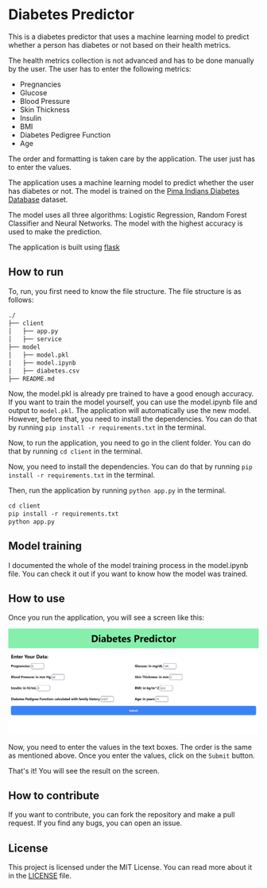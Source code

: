 # Diabetes Predictor

This is a diabetes predictor that uses a machine learning model to predict whether a person has diabetes or not based on their health metrics.

The health metrics collection is not advanced and has to be done manually by the user. The user has to enter the following metrics:

- Pregnancies
- Glucose
- Blood Pressure
- Skin Thickness
- Insulin
- BMI
- Diabetes Pedigree Function
- Age

The order and formatting is taken care by the application. The user just has to enter the values.

The application uses a machine learning model to predict whether the user has diabetes or not. The model is trained on the [Pima Indians Diabetes Database](https://www.kaggle.com/uciml/pima-indians-diabetes-database) dataset.

The model uses all three algorithms: Logistic Regression, Random Forest Classifier and Neural Networks. The model with the highest accuracy is used to make the prediction.

The application is built using [flask](https://flask.palletsprojects.com/)

## How to run

To, run, you first need to know the file structure. The file structure is as follows:

```
./
├── client
│   ├── app.py
│   ├── service
├── model
│   ├── model.pkl
|   ├── model.ipynb
|   ├── diabetes.csv
├── README.md
```

Now, the model.pkl is already pre trained to have a good enough accuracy. If you want to train the model yourself, you can use the model.ipynb file and output to `model.pkl`. The application will automatically use the new model.
However, before that, you need to install the dependencies. You can do that by running `pip install -r requirements.txt` in the terminal.

Now, to run the application, you need to go in the client folder. You can do that by running `cd client` in the terminal.

Now, you need to install the dependencies. You can do that by running `pip install -r requirements.txt` in the terminal.

Then, run the application by running `python app.py` in the terminal.

```shell
cd client
pip install -r requirements.txt
python app.py
```

## Model training

I documented the whole of the model training process in the model.ipynb file. You can check it out if you want to know how the model was trained.


## How to use

Once you run the application, you will see a screen like this:

![Application](image.png)

Now, you need to enter the values in the text boxes. The order is the same as mentioned above. Once you enter the values, click on the `Submit` button.

That's it! You will see the result on the screen.

## How to contribute

If you want to contribute, you can fork the repository and make a pull request. If you find any bugs, you can open an issue.

## License

This project is licensed under the MIT License. You can read more about it in the [LICENSE](LICENSE) file.

